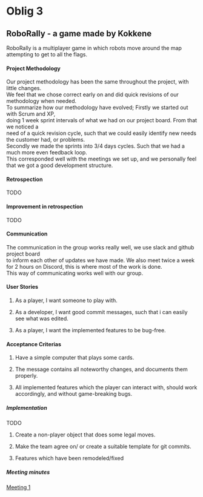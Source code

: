 # Oblig 3

## RoboRally - a game made by Kokkene
RoboRally is a multiplayer game in which robots move around the map attempting to get to all the flags. 

#### Project Methodology
Our project methodology has been the same throughout the project, with little changes.\
We feel that we chose correct early on and did quick revisions of our methodology when needed.\
To summarize how our methodology have evolved; Firstly we started out with Scrum and XP,\
doing 1 week sprint intervals of what we had on our project board. From that we noticed a\
need of a quick revision cycle, such that we could easily identify new needs the customer had, or problems.\
Secondly we made the sprints into 3/4 days cycles. Such that we had a much more even feedback loop.\
This corresponded well with the meetings we set up, and we personally feel that we got a good development structure.

#### Retrospection
TODO

#### Improvement in retrospection
TODO

#### Communication
The communication in the group works really well, we use slack and github project board\
to inform each other of updates we have made. We also meet twice a week\
for 2 hours on Discord, this is where most of the work is done.\
This way of communicating works well with our group.

#### User Stories

1.  As a player, I want someone to play with.

2.  As a developer, I want good commit messages, such that i can easily see what was edited.

3.  As a player, I want the implemented features to be bug-free. 

#### Acceptance Criterias

1.  Have a simple computer that plays some cards.

2.  The message contains all noteworthy changes, and documents them properly.

3.  All implemented features which the player can interact with, should work accordingly, and without game-breaking bugs.

##### Implementation
TODO
1.  Create a non-player object that does some legal moves.
        
2.  Make the team agree on/ or create a suitable template for git commits.

3.  Features which have been remodeled/fixed
      
##### Meeting minutes
[Meeting 1](https://github.com/inf112-v20/Kokkene/blob/master/Deliverables/MinutesOblig4/Tuesday310320.md)  
